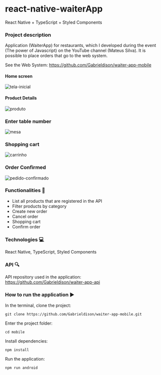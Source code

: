 # react-native-waiterApp
React Native + TypeScript + Styled Components

### Project description

Application (WaiterApp) for restaurants, which I developed during the event (The power of Javascript) on the YouTube channel (Mateus Silva).
It is possible to place orders that go to the web system.


See the Web System: https://github.com/Gabrieldison/waiter-app-mobile

#### Home screen

![tela-inicial](https://user-images.githubusercontent.com/98993736/203128750-f2998640-a713-4738-a9a1-3430143a96f2.png)

#### Product Details

![produto](https://user-images.githubusercontent.com/98993736/203139745-28e191ca-f9e6-441d-8816-31052b261f22.png)

### Enter table number

![mesa](https://user-images.githubusercontent.com/98993736/203140636-817a2abd-ebfa-4987-9a7f-b9235d311db5.png)

### Shopping cart

![carrinho](https://user-images.githubusercontent.com/98993736/203141882-ecfd8a99-1484-41e8-9117-4e144d75c93a.png)

### Order Confirmed

![pedido-confirmado](https://user-images.githubusercontent.com/98993736/203142271-dc0f6ae0-49af-4b76-9feb-d7941cb136d1.png)


### Functionalities :checkered_flag:

- List all products that are registered in the API
- Filter products by category
- Create new order
- Cancel order
- Shopping cart
- Confirm order

### Technologies :computer:

React Native, TypeScript, Styled Components

### API :mag:

API repository used in the application: https://github.com/Gabrieldison/waiter-app-api

### How to run the application :arrow_forward:

In the terminal, clone the project:

```
git clone https://github.com/Gabrieldison/waiter-app-mobile.git
```

Enter the project folder:

```
cd mobile
```

Install dependencies:

```
npm install
```

Run the application:

```
npm run android
```

